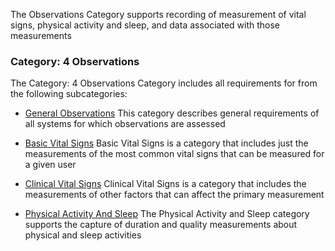 The Observations Category supports recording of measurement of vital signs, physical activity and
sleep, and data associated with those measurements
<span id='4-observations'/>
### Category: 4 Observations

The Category: 4 Observations Category includes all requirements for from the following subcategories:
 * [General Observations](general_observations.html)
   This category describes general requirements of all systems for which observations are assessed

 * [Basic Vital Signs](basic_vital_signs.html)
   Basic Vital Signs is a category that includes just the measurements of the most common vital signs that can be measured for a given user

 * [Clinical Vital Signs](clinical_vital_signs.html)
   Clinical Vital Signs is a category that includes the measurements of other factors that can affect the primary measurement

 * [Physical Activity And Sleep](physical_activity_and_sleep.html)
   The Physical Activity and Sleep category supports the capture of duration and quality measurements about physical and sleep activities

